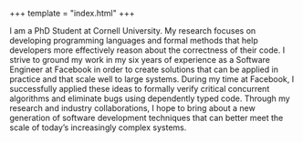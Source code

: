 +++
template = "index.html"
+++

I am a PhD Student at Cornell University. My research focuses on developing programming languages and formal methods that help developers more effectively reason about the correctness of their code. I strive to ground my work in my six years of experience as a Software Engineer at Facebook in order to create solutions that can be applied in practice and that scale well to large systems. During my time at Facebook, I successfully applied these ideas to formally verify critical concurrent algorithms and eliminate bugs using dependently typed code. Through my research and industry collaborations, I hope to bring about a new generation of software development techniques that can better meet the scale of today’s increasingly complex systems.

